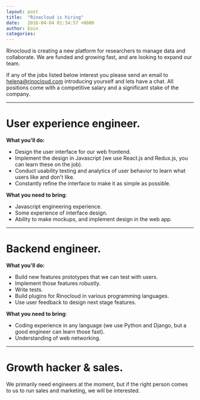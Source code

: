 ```yaml
---
layout: post
title:  "Rinocloud is hiring"
date:   2016-04-04 01:34:57 +0000
author: Eoin
categories:
---
```


Rinocloud is creating a new platform for researchers to manage data and collaborate.
We are funded and growing fast, and are looking to expand our team.

If any of the jobs listed below interest you please send an email to <a href="mailto:helena@rinocloud.com">helena@rinocloud.com</a> introducing yourself and lets have a chat. All positions come with a competitive salary and a significant stake of the company.

<hr/>

# User experience engineer.

__What you'll do:__

- Design the user interface for our web frontend.
- Implement the design in Javascript (we use React.js and Redux.js, you can learn these on the job).
- Conduct usability testing and analytics of user behavior to learn what users like and don't like.
- Constantly refine the interface to make it as simple as possible.

__What you need to bring__:

- Javascript engineering experience.
- Some experience of interface design.
- Ability to make mockups, and implement design in the web app.

<hr/>

# Backend engineer.

__What you'll do:__

- Build new features prototypes that we can test with users.
- Implement those features robustly.
- Write tests.
- Build plugins for Rinocloud in various programming languages.
- Use user feedback to design next stage features.

__What you need to bring__:

- Coding experience in any language (we use Python and Django, but a good engineer can learn those fast).
- Understanding of web networking.

<hr/>

# Growth hacker & sales.

We primarily need engineers at the moment, but if the right person
comes to us to run sales and marketing, we will be interested.
